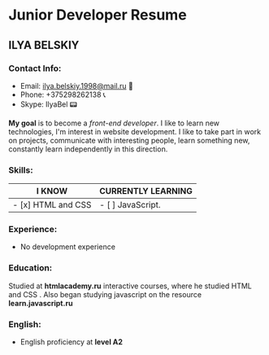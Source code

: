 # Junior Developer Resume

 ## ILYA BELSKIY

### Contact Info:
 
 - Email: ilya.belskiy.1998@mail.ru 📧
 - Phone: +375298262138 📞
 - Skype: IlyaBel 📟
 
**My goal** is to become a _front-end developer_. I like to learn new technologies, I'm  interest in website development. I like to take part in work on projects, communicate with interesting people, learn something new, constantly learn independently in this direction.

### Skills:
| I KNOW | CURRENTLY LEARNING | 
| ------ | ------ |
|- [x] HTML and CSS|- [ ] JavaScript.|


### Experience:
- No development experience

### Education:
 Studied at **htmlacademy.ru** interactive courses, where he studied HTML and CSS .  Also began studying javascript on the resource **learn.javascript.ru**
 
 ### English:
 - English proficiency at **level A2**